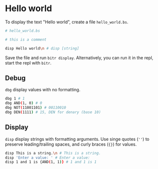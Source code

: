 # Hello world

To display the text "Hello world", create a file `hello_world.bs`.

```sh
# hello_world.bs

# this is a comment

disp Hello world\n # disp [string]
```

Save the file and run `bitr display`. Alternatively, you can run it in the repl, start the repl with `bitr`.

## Debug

`dbg` display values with no formatting.

```sh
dbg 1 # 1
dbg AND(1, 0) # 0
dbg NOT(11001101) # 00110010
dbg DEN(1111) # 15, DEN for denary (base 10)
```

## Display

`disp` display strings with formatting arguments. Use singe quotes (`''`) to preserve leading/trailing spaces, and curly braces (`{}`) for values.

```sh
disp This is a string.\n # This is a string.
disp 'Enter a value: ' # Enter a value: 
disp 1 and 1 is {AND(1, 1)} # 1 and 1 is 1
```

